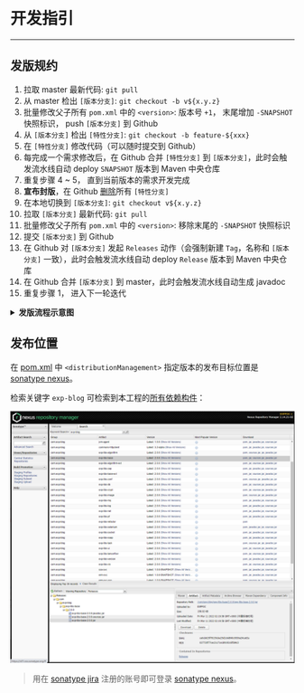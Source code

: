# 开发指引

------

## 发版规约

1. 拉取 master 最新代码: `git pull`
2. 从 master 检出 `[版本分支]`: `git checkout -b v${x.y.z}`
3. 批量修改父子所有 `pom.xml` 中的 `<version>`: 版本号 `+1`， 末尾增加 `-SNAPSHOT` 快照标识， push `[版本分支]` 到 Github
4. 从 `[版本分支]` 检出 `[特性分支]`: `git checkout -b feature-${xxx}`
5. 在 `[特性分支]` 修改代码（可以随时提交到 Github）
6. 每完成一个需求修改后，在 Github 合并 `[特性分支]` 到 `[版本分支]`，此时会触发流水线自动 deploy `SNAPSHOT` 版本到 Maven 中央仓库
7. 重复步骤 4 ~ 5， 直到当前版本的需求开发完成
8. **宣布封版**，在 Github [删除](./branches)所有 `[特性分支]`
9. 在本地切换到 `[版本分支]`: `git checkout v${x.y.z}`
10. 拉取 `[版本分支]` 最新代码: `git pull`
11. 批量修改父子所有 `pom.xml` 中的 `<version>`: 移除末尾的 `-SNAPSHOT` 快照标识
12. 提交 `[版本分支]` 到 Github
13. 在 Github 对 `[版本分支]` 发起 `Releases` 动作（会强制新建 `Tag`，名称和 `[版本分支]` 一致），此时会触发流水线自动 deploy `Release` 版本到 Maven 中央仓库
14. 在 Github 合并 `[版本分支]` 到 master，此时会触发流水线自动生成 javadoc
15. 重复步骤 1， 进入下一轮迭代

<details>
<summary><b>发版流程示意图</b></summary>
<br/>

```mermaid
sequenceDiagram
    participant Local
    participant Github
    participant Github Action
    participant Sonatype
    participant Github Pages
    Github->>Local: 拉取 master 最新代码<br/>git pull
    Local->>Local: 检出 [版本分支]<br/>git checkout -b v${x.y.z}
    Local->>Local: 批量修改父子所有 pom.xml 的版本
    Note left of Local: 版本号 +1<br/>末尾增加 -SNAPSHOT
    Local->>Github: 提交 [版本分支]<br/>git push
    Local->>Local: 检出 [特性分支]<br/>git checkout -b feature-${xxx}
    loop 需求开发
        Local->>Local: 修改代码
        Local->>Github: 提交修改<br/>git push
        Github->>Github: 合并 [特性分支] 到 [版本分支]
        Github->>Github Action: 触发流水线
        Github Action->>Sonatype: 发布 SNAPSHOT 版本
    end
    Note left of Github: 封版
    Github->>Github: 删除所有 [特性分支]
    Local->>Local: 切换到 [版本分支]<br/>git checkout v${x.y.z}
    Local->>Local: 拉取 [版本分支] 最新代码<br/>git pull
    Local->>Local: 批量修改父子所有 pom.xml 的版本
    Note left of Local: 移除末尾的 -SNAPSHOT
    Local->>Github: 提交 [版本分支]<br/>git push
    Github->>Github: 对 [版本分支] 发起 Releases
    Note left of Github: 强制新建 `Tag`<br/>名称和 [版本分支] 一致
    Github->>Github Action: 触发流水线
    Github Action->>Sonatype: 发布 Release 版本
    Github->>Github: 合并 [版本分支] 到 master
    Github->>Github Action: 触发流水线
    Github Action->>Github Pages: 发布 Javadoc
```

</details>


## 发布位置

在 [pom.xml](./pom.xml) 中 `<distributionManagement>` 指定版本的发布目标位置是 [sonatype nexus](https://s01.oss.sonatype.org/)。

检索关键字 `exp-blog` 可检索到本工程的[所有依赖构件](https://s01.oss.sonatype.org/#nexus-search;quick~exp-blog)：

![](./imgs/01.png)

> 用在 [sonatype jira](https://issues.sonatype.org) 注册的账号即可登录 [sonatype nexus](https://s01.oss.sonatype.org/)。


